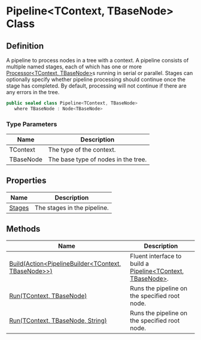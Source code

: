 # Pipeline&lt;TContext, TBaseNode&gt; Class
## Definition

A pipeline to process nodes in a tree with a context. A pipeline consists of multiple named stages, each of which has one or more [Processor&lt;TContext, TBaseNode&gt;](MrKWatkins.Ast.Processing.Processor-2.md)s running in serial or parallel. Stages can optionally specify whether pipeline processing should continue once the stage has completed. By default, processing will not continue if there are any errors in the tree.

```c#
public sealed class Pipeline<TContext, TBaseNode>
   where TBaseNode : Node<TBaseNode>
```

### Type Parameters

| Name | Description |
| ---- | ----------- |
| TContext | The type of the context. |
| TBaseNode | The base type of nodes in the tree. |

## Properties

| Name | Description |
| ---- | ----------- |
| [Stages](MrKWatkins.Ast.Processing.Pipeline-2.Stages.md) | The stages in the pipeline. |

## Methods

| Name | Description |
| ---- | ----------- |
| [Build(Action&lt;PipelineBuilder&lt;TContext, TBaseNode&gt;&gt;)](MrKWatkins.Ast.Processing.Pipeline-2.Build.md) | Fluent interface to build a [Pipeline&lt;TContext, TBaseNode&gt;](MrKWatkins.Ast.Processing.Pipeline-2.md). |
| [Run(TContext, TBaseNode)](MrKWatkins.Ast.Processing.Pipeline-2.Run.md#mrkwatkins-ast-processing-pipeline-2-run(-0-1)) | Runs the pipeline on the specified root node. |
| [Run(TContext, TBaseNode, String)](MrKWatkins.Ast.Processing.Pipeline-2.Run.md#mrkwatkins-ast-processing-pipeline-2-run(-0-1-system-string@)) | Runs the pipeline on the specified root node. |

